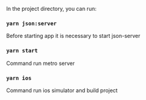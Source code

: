 In the project directory, you can run:

###  `yarn json:server`

Before starting app it is necessary to start json-server


### `yarn start`

Command run metro server

### `yarn ios`

Command run ios simulator and build project
